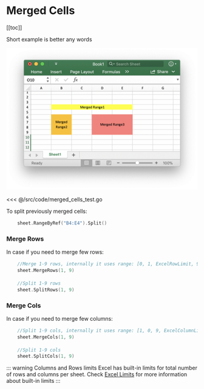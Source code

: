 # Merged Cells
[[toc]]

Short example is better any words

![](/merged-cells.png)

<<< @/src/code/merged_cells_test.go


To split previously merged cells:
```go
	sheet.RangeByRef("B4:E4").Split()
```
 
### Merge Rows
In case if you need to merge few rows:
```go
	//Merge 1-9 rows, internally it uses range: [0, 1, ExcelRowLimit, 9]
	sheet.MergeRows(1, 9)

	//Split 1-9 rows
	sheet.SplitRows(1, 9)
```

### Merge Cols
In case if you need to merge few columns:
```go
	//Split 1-9 cols, internally it uses range: [1, 0, 9, ExcelColumnLimit]
	sheet.MergeCols(1, 9)

	//Split 1-9 cols
	sheet.SplitCols(1, 9)
```

::: warning Columns and Rows limits
Excel has built-in limits for total number of rows and columns per sheet. Check [Excel Limits](/guide/limits.md) for more information about built-in limits
:::